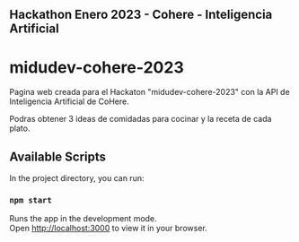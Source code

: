 ## Hackathon Enero 2023 - Cohere - Inteligencia Artificial
# midudev-cohere-2023

Pagina web creada para el Hackaton "midudev-cohere-2023" con la API de Inteligencia Artificial de CoHere.

Podras obtener 3 ideas de comidadas para cocinar y la receta de cada plato.

## Available Scripts
In the project directory, you can run:

### `npm start`

Runs the app in the development mode.\
Open [http://localhost:3000](http://localhost:3000) to view it in your browser.
